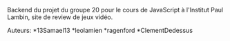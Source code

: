 Backend du projet du groupe 20 pour le cours de JavaScript à l'Institut Paul Lambin, site de review de jeux vidéo.

Auteurs: 
*13Samael13 
*leolamien 
*ragenford 
*ClementDedessus


